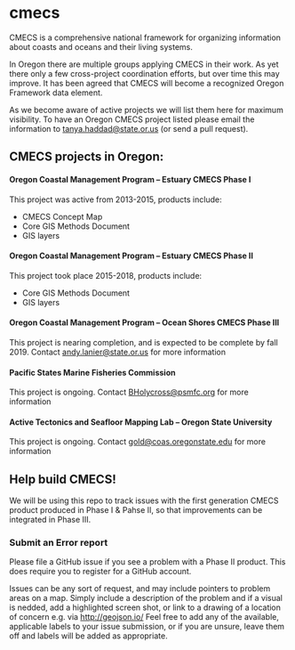 # cmecs
CMECS is a comprehensive national framework for organizing information about coasts and oceans and their living systems.

In Oregon there are multiple groups applying CMECS in their work. As yet there only a few cross-project coordination efforts, but over time this may improve. It has been agreed that CMECS will become a recognized Oregon Framework data element.

As we become aware of active projects we will list them here for maximum visibility. To have an Oregon CMECS project listed please email the information to tanya.haddad@state.or.us (or send a pull request).

## CMECS projects in Oregon:

#### Oregon Coastal Management Program – Estuary CMECS Phase I
This project was active from 2013-2015, products include:
- CMECS Concept Map
- Core GIS Methods Document
- GIS layers

#### Oregon Coastal Management Program – Estuary CMECS Phase II
This project took place 2015-2018, products include:
- Core GIS Methods Document
- GIS layers

#### Oregon Coastal Management Program – Ocean Shores CMECS Phase III
This project is nearing completion, and is expected to be complete by fall 2019. Contact andy.lanier@state.or.us for more information

#### Pacific States Marine Fisheries Commission
This project is ongoing. Contact BHolycross@psmfc.org for more information

#### Active Tectonics and Seafloor Mapping Lab – Oregon State University
This project is ongoing. Contact gold@coas.oregonstate.edu for more information



## Help build CMECS!

We will be using this repo to track issues with the first generation CMECS product produced in Phase I & Pahse II, so that improvements can be integrated in Phase III.

### Submit an Error report

Please file a GitHub issue if you see a problem with a Phase II product. This does require you to register for a GitHub account.

Issues can be any sort of request, and may include pointers to problem areas on a map. Simply include a description of the problem and if a visual is nedded, add a highlighted screen shot, or link to a drawing of a location of concern e.g. via http://geojson.io/ Feel free to add any of the available, applicable labels to your issue submission, or if you are unsure, leave them off and labels will be added as appropriate.
